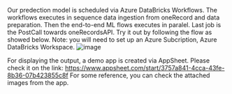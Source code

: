 Our predection model is scheduled via Azure DataBricks Workflows. The workflows executes in sequence data ingestion from oneRecord and data preparation. Then the end-to-end ML flows executes in paralel. Last job is the PostCall towards oneRecordsAPI.
Try it out by following the flow as showed below. 
Note: you will need to set up an Azure Subcription, Azure DataBricks Workspace.
![image](https://github.com/ata1990/lh-onerecord-crew/assets/137679679/b7ac0cdc-6eeb-4488-87b7-76c75e553258)

For displaying the output, a demo app is created via AppSheet. Please check it on the link: 
https://www.appsheet.com/start/3757a841-4cca-43fe-8b36-07b423855c8f 
For some reference, you can check the attached images from the app. 

